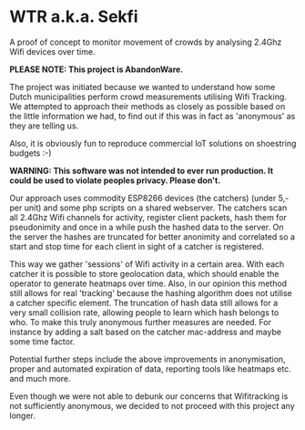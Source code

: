 # WTR a.k.a. Sekfi
A proof of concept to monitor movement of crowds by analysing 2.4Ghz Wifi devices over time.

**PLEASE NOTE: This project is AbandonWare.**

The project was initiated because we wanted to understand how some Dutch municipalities perform crowd measurements utilising Wifi Tracking. We attempted to approach their methods as closely as possible based on the little information we had, to find out if this was in fact as 'anonymous' as they are telling us.

Also, it is obviously fun to reproduce commercial IoT solutions on shoestring budgets :-)

**WARNING: This software was not intended to ever run production. It could be used to violate peoples privacy. Please don't.**

Our approach uses commodity ESP8266 devices (the catchers) (under 5,- per unit) and some php scripts on a shared webserver. The catchers scan all 2.4Ghz Wifi channels for activity, register client packets, hash them for pseudonimity and once in a while push the hashed data to the server. On the server the hashes are truncated for better anonimity and correlated so a start and stop time for each client in sight of a catcher is registered.

This way we gather 'sessions' of Wifi activity in a certain area. With each catcher it is possible to store geolocation data, which should enable the operator to generate heatmaps over time. Also, in our opinion this method still allows for real 'tracking' because the hashing algorithm does not utilise a catcher specific element. The truncation of hash data still allows for a very small collision rate, allowing people to learn which hash belongs to who. To make this truly anonymous further measures are needed. For instance by adding a salt based on the catcher mac-address and maybe some time factor.

Potential further steps include the above improvements in anonymisation, proper and automated expiration of data, reporting tools like heatmaps etc. and much more.

Even though we were not able to debunk our concerns that Wifitracking is not sufficiently anonymous, we decided to not proceed with this project any longer. 